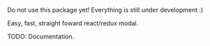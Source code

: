 Do not use this package yet! 
Everything is still under development :)

Easy, fast, straight foward react/redux modal.

TODO: Documentation.